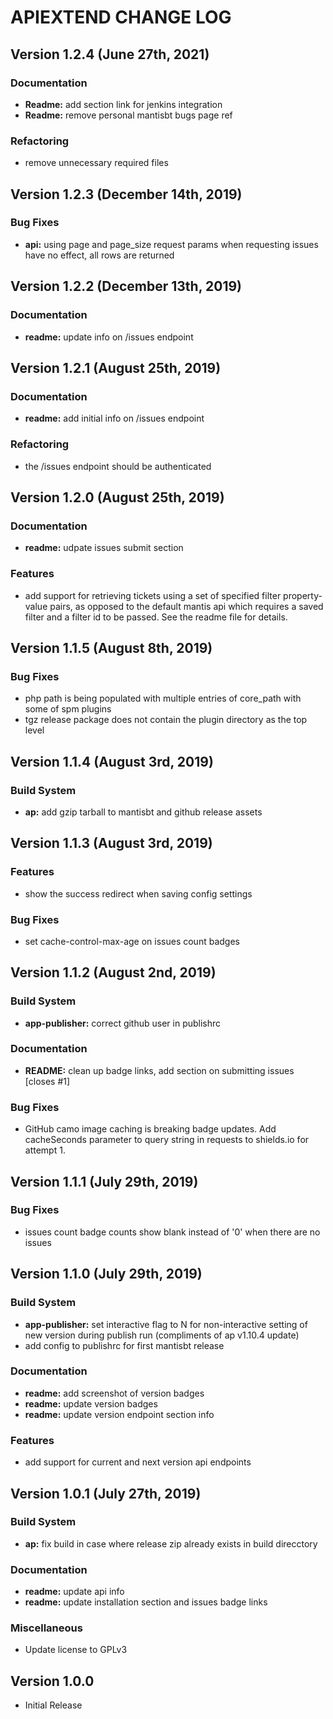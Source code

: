 # APIEXTEND CHANGE LOG

## Version 1.2.4 (June 27th, 2021)

### Documentation

- **Readme:** add section link for jenkins integration
- **Readme:** remove personal mantisbt bugs page ref

### Refactoring

- remove unnecessary required files

## Version 1.2.3 (December 14th, 2019)

### Bug Fixes

- **api:** using page and page_size request params when requesting issues have no effect, all rows are returned

## Version 1.2.2 (December 13th, 2019)

### Documentation

- **readme:** update info on /issues endpoint

## Version 1.2.1 (August 25th, 2019)

### Documentation

- **readme:** add initial info on /issues endpoint

### Refactoring

- the /issues endpoint should be authenticated

## Version 1.2.0 (August 25th, 2019)

### Documentation

- **readme:** udpate issues submit section

### Features

- add support for retrieving tickets using a set of specified filter property-value pairs, as opposed to the default mantis api which requires a saved filter and a filter id to be passed.  See the readme file for details.

## Version 1.1.5 (August 8th, 2019)

### Bug Fixes

- php path is being populated with multiple entries of core_path with some of spm plugins
- tgz release package does not contain the plugin directory as the top level

## Version 1.1.4 (August 3rd, 2019)

### Build System

- **ap:** add gzip tarball to mantisbt and github release assets

## Version 1.1.3 (August 3rd, 2019)

### Features

- show the success redirect when saving config settings

### Bug Fixes

- set cache-control-max-age on issues count badges

## Version 1.1.2 (August 2nd, 2019)

### Build System

- **app-publisher:** correct github user in publishrc

### Documentation

- **README:** clean up badge links, add section on submitting issues [closes #1]

### Bug Fixes

- GitHub camo image caching is breaking badge updates.  Add cacheSeconds parameter to query string in requests to shields.io for attempt 1.

## Version 1.1.1 (July 29th, 2019)

### Bug Fixes

- issues count badge counts show blank instead of '0' when there are no issues

## Version 1.1.0 (July 29th, 2019)

### Build System

- **app-publisher:** set interactive flag to N for non-interactive setting of new version during publish run (compliments of ap v1.10.4 update)
- add config to publishrc for first mantisbt release

### Documentation

- **readme:** add screenshot of version badges
- **readme:** update version badges
- **readme:** update version endpoint section info

### Features

- add support for current and next version api endpoints

## Version 1.0.1 (July 27th, 2019)

### Build System

- **ap:** fix build in case where release zip already exists in build direcctory

### Documentation

- **readme:** update api info
- **readme:** update installation section and issues badge links

### Miscellaneous

- Update license to GPLv3

## Version 1.0.0

- Initial Release
